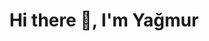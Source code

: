 <h1 align='center'> Hi there 👋, I'm Yağmur</h1>

<!--Profile Status 

<a href="https://github.com/yagmurlu"><img align="center" src="https://github-readme-stats.vercel.app/api?username=yagmurlu&show_icons=true&bg_color=0d1117&text_color=ffffff&title_color=ffff00&icon_color=ffff00&hide_border=true" /></a>
<a href="https://github.com/yagmurlu"><img align="center" src="https://github-readme-stats.vercel.app/api/top-langs/?username=yagmurlu&bg_color=0d1117&text_color=ffffff&title_color=ffff00&hide_border=true&layout=compact&langs_count=10" /></a>

-->


<!-- Lınkedin -->
<!--
<a href="https://www.linkedin.com/in/aleyna-ya%C4%9Fmur-t%C3%BCmt%C3%BCrk-05a28b207/">
   <img align="center" alt="Aleyna Yağmur Tümtürk in Linkedin" width="22px" src="https://raw.githubusercontent.com/peterthehan/peterthehan/master/assets/linkedin.svg" />
</a>
-->

<!--Profile Views 
<p align="center">
  <img src="https://gpvc.arturio.dev/yagmurlu" alt="profile views">  
</p>
-->
